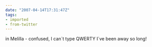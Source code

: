```yaml
---
date: "2007-04-14T17:31:47Z"
tags:
- imported
- from-twitter
---
```

in Melilla - confused, I can´t type QWERTY I´ve been away so long\!
